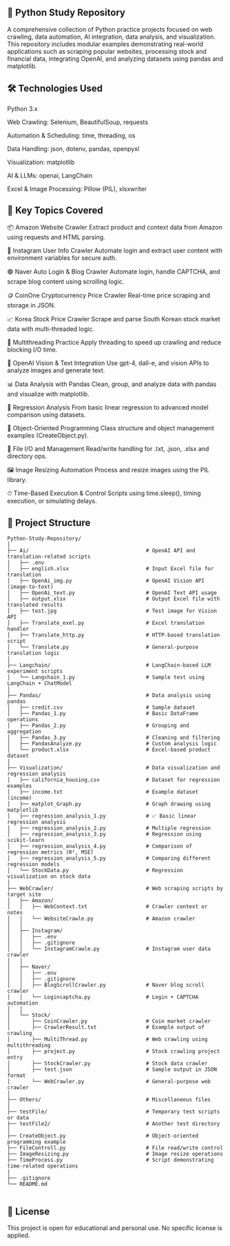 ## 🤖 Python Study Repository
A comprehensive collection of Python practice projects focused on web crawling, data automation, AI integration, data analysis, and visualization.
This repository includes modular examples demonstrating real-world applications such as scraping popular websites, processing stock and financial data, integrating OpenAI, and analyzing datasets using pandas and matplotlib.

## 🛠 Technologies Used
Python 3.x

Web Crawling: Selenium, BeautifulSoup, requests

Automation & Scheduling: time, threading, os

Data Handling: json, dotenv, pandas, openpyxl

Visualization: matplotlib

AI & LLMs: openai, LangChain

Excel & Image Processing: Pillow (PIL), xlsxwriter

## 📌 Key Topics Covered
📦 Amazon Website Crawler
Extract product and context data from Amazon using requests and HTML parsing.

📸 Instagram User Info Crawler
Automate login and extract user content with environment variables for secure auth.

🟢 Naver Auto Login & Blog Crawler
Automate login, handle CAPTCHA, and scrape blog content using scrolling logic.

🪙 CoinOne Cryptocurrency Price Crawler
Real-time price scraping and storage in JSON.

📈 Korea Stock Price Crawler
Scrape and parse South Korean stock market data with multi-threaded logic.

🧵 Multithreading Practice
Apply threading to speed up crawling and reduce blocking I/O time.

🧠 OpenAI Vision & Text Integration
Use gpt-4, dall-e, and vision APIs to analyze images and generate text.

📊 Data Analysis with Pandas
Clean, group, and analyze data with pandas and visualize with matplotlib.

🧮 Regression Analysis
From basic linear regression to advanced model comparison using datasets.

🧱 Object-Oriented Programming
Class structure and object management examples (CreateObject.py).

📁 File I/O and Management
Read/write handling for .txt, .json, .xlsx and directory ops.

🖼 Image Resizing Automation
Process and resize images using the PIL library.

⏱ Time-Based Execution & Control
Scripts using time.sleep(), timing execution, or simulating delays.

## 📂 Project Structure
```
Python-Study-Repository/
│
├── Ai/                                      # OpenAI API and translation-related scripts
│   ├── .env
│   ├── english.xlsx                         # Input Excel file for translation
│   ├── OpenAi_img.py                        # OpenAI Vision API (image-to-text)
│   ├── OpenAi_text.py                       # OpenAI Text API usage
│   ├── output.xlsx                          # Output Excel file with translated results
│   ├── test.jpg                             # Test image for Vision API
│   ├── Translate_exel.py                    # Excel translation handler
│   ├── Translate_http.py                    # HTTP-based translation script
│   └── Translate.py                         # General-purpose translation logic
│
├── Langchain/                               # LangChain-based LLM experiment scripts
│   └── Langchain_1.py                       # Sample test using LangChain + ChatModel
│
├── Pandas/                                  # Data analysis using pandas
│   ├── credit.csv                           # Sample dataset
│   ├── Pandas_1.py                          # Basic DataFrame operations
│   ├── Pandas_2.py                          # Grouping and aggregation
│   ├── Pandas_3.py                          # Cleaning and filtering
│   ├── PandasAnalyze.py                     # Custom analysis logic
│   └── product.xlsx                         # Excel-based product dataset
│
├── Visualization/                           # Data visualization and regression analysis
│   ├── california_housing.csv               # Dataset for regression examples
│   ├── income.txt                           # Example dataset (income)
│   ├── matplot_Graph.py                     # Graph drawing using matplotlib
│   ├── regression_analysis_1.py             # ✅ Basic linear regression analysis
│   ├── regression_analysis_2.py             # Multiple regression
│   ├── regression_analysis_3.py             # Regression using scikit-learn
│   ├── regression_analysis_4.py             # Comparison of regression metrics (R², MSE)
│   ├── regression_analysis_5.py             # Comparing different regression models
│   └── StockData.py                         # Regression visualization on stock data
│
├── WebCrawler/                              # Web scraping scripts by target site
│   ├── Amazon/
│   │   ├── WebContext.txt                   # Crawler context or notes
│   │   └── WebsiteCrawle.py                 # Amazon crawler
│   │
│   ├── Instagram/
│   │   ├── .env
│   │   ├── .gitignore
│   │   └── InstagramCrawle.py               # Instagram user data crawler
│   │
│   ├── Naver/
│   │   ├── .env
│   │   ├── .gitignore
│   │   ├── BlogScrollCrawler.py             # Naver blog scroll crawler
│   │   └── Logincaptcha.py                  # Login + CAPTCHA automation
│   │
│   └── Stock/
│       ├── CoinCrawler.py                   # Coin market crawler
│       ├── CrawlerResult.txt                # Example output of crawling
│       ├── MultiThread.py                   # Web crawling using multithreading
│       ├── project.py                       # Stock crawling project entry
│       ├── StockCrawler.py                  # Stock data crawler
│       ├── test.json                        # Sample output in JSON format
│       └── WebCrawler.py                    # General-purpose web crawler
│
├── Others/                                  # Miscellaneous files
│
├── testFile/                                # Temporary test scripts or data
├── testFile2/                               # Another test directory
│
├── CreateObject.py                          # Object-oriented programming example
├── FileControll.py                          # File read/write control
├── ImageResizing.py                         # Image resize operations
├── TimeProcess.py                           # Script demonstrating time-related operations
│
├── .gitignore
└── README.md


```
## 📃 License
This project is open for educational and personal use. No specific license is applied.
